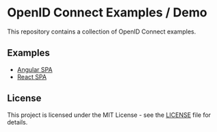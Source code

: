 # OpenID Connect Examples / Demo

This repository contains a collection of OpenID Connect examples.

## Examples

- [Angular SPA](./examples/angular-spa/README.md)
- [React SPA](./examples/react-spa/README.md)

## License

This project is licensed under the MIT License - see the [LICENSE](./README.md) file for details.
